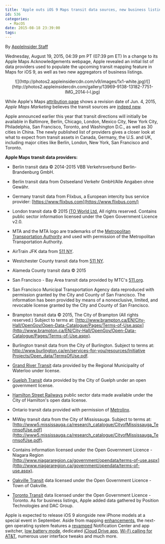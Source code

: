 ```yaml
---
title: 'Apple outs iOS 9 Maps transit data sources, new business listing aggregators'
id: 536
categories:
  - MacOS
date: 2015-08-18 23:39:00
tags:
---
```

 By [AppleInsider Staff ](mailto:news@appleinsider.com)

<span itemprop="datePublished" content="2015-08-19T19:39:00-04:00">Wednesday, August 19, 2015, 04:39 pm PT (07:39 pm ET)</span>
<span itemprop="articleBody" readability="27"><span>In a change to its Apple Maps Acknowledgements webpage, Apple revealed an initial list of data providers used to populate the upcoming transit mapping feature in Maps for iOS 9, as well as two new aggregators of business listings. 

</span>

<div align="center">
<div>![](http://photos2.appleinsidercdn.com/v9/images/1x1-white.jpg)<noscript>![](http://photos2.appleinsidercdn.com/gallery/13969-9138-13182-7751-IMG_2014-l-l.jpg)</noscript></div>

<span></span></div>

While Apple's Maps [attribution page](http://gspe21.ls.apple.com/html/attribution-5.html) shows a revision date of Jun. 4, 2015, _Apple Maps Marketing_ believes the transit sources are [indeed new](http://applemapsmarketing.com/2015/08/dac-group-position-technologies-now-feeding-business-listings-to-apple-maps/).

Apple announced earlier this year that transit directions will initially be available in Baltimore, Berlin, Chicago, London, Mexico City, New York City, Philadelphia, San Francisco, Toronto, and Washington D.C., as well as 30 cities in China. The newly published list of providers gives a closer look at what to expect from transit assets in Canada, Germany, the U.S. and UK, including major cities like Berlin, London, New York, San Francisco and Toronto.

**Apple Maps transit data providers:**

*   Berlin transit data © 2014-2015 VBB Verkehrsverbund Berlin-Brandenburg GmbH.

*   Berlin transit data from Ostseeland Verkehr GmbH/Alle Angaben ohne Gewähr.
*   Germany transit data from Flixbus, a European intercity bus service provider: [https://www.flixbus.com](https://www.flixbus.com/)

*   London transit data © 2015 [ITO World Ltd.](http://www.itoworld.com/) All rights reserved. Contains public sector information licensed under the Open Government Licence v2.0\.
*   MTA and the MTA logo are trademarks of the [Metropolitan Transportation Authority](http://www.mta.info/) and used with permission of the Metropolitan Transportation Authority.
*   AirTrain JFK data from [511 NY](http://www.511ny.org/).
*   Westchester County transit data from [511 NY](http://www.511ny.org/).
*   Alameda County transit data © 2015

*   San Francisco - Bay Area transit data provided by MTC's [511.org](http://511.org/).
*   San Francisco Municipal Transportation Agency data reproduced with permission granted by the City and County of San Francisco. The information has been provided by means of a nonexclusive, limited, and revocable license granted by the City and County of San Francisco.
*   Brampton transit data © 2015, The City of Brampton (All rights reserved.) Subject to terms at: [http://www.brampton.ca/EN/City-Hall/OpenGov/Open-Data-Catalogue/Pages/Terms-of-Use.aspx](http://www.brampton.ca/EN/City-Hall/OpenGov/Open-Data-Catalogue/Pages/Terms-of-Use.aspx).
*   Burlington transit data from the City of Burlington. Subject to terms at: [http://www.burlington.ca/en/services-for-you/resources/Initiative Projects/Open_data/TermsOfUse.pdf](http://www.burlington.ca/en/services-for-you/resources/Initiative%20Projects/Open_data/TermsOfUse.pdf).
*   [Grand River Transit](http://www.grt.ca/en/index.asp) data provided by the Regional Municipality of Waterloo under license.
*   [Guelph Transit](http://guelph.ca/living/getting-around/bus/) data provided by the City of Guelph under an open government license.
*   [Hamilton Street Railways](http://www.hamilton.ca/CityServices/transit/) public sector data made available under the City of Hamilton's open data license.
*   Ontario transit data provided with permission of [Metrolinx](http://www.gotransit.com/publicroot/en/default.aspx).

*   MiWay transit data from the City of Mississauga. Subject to terms at: [http://www5.mississauga.ca/research_catalogue/CityofMississauga_TermsofUse.pdf](http://www5.mississauga.ca/research_catalogue/CityofMississauga_TermsofUse.pdf).
*   Contains information licensed under the Open Government Licence - Niagara Region [http://www.niagararegion.ca/government/opendata/terms-of-use.aspx](http://www.niagararegion.ca/government/opendata/terms-of-use.aspx).
*   [Oakville Transit](http://www.oakvilletransit.com/) data licensed under the Open Government Licence - Town of Oakville.
*   [Toronto Transit](http://www.ttc.ca/) data licensed under the Open Government Licence - Toronto.
 As for business listings, Apple added data gathered by Position Technologies and DAC Group.

Apple is expected to release iOS 9 alongside new iPhone models at a special event in September. Aside from mapping [enhancements](http://appleinsider.com/articles/15/07/27/inside-ios-9-apples-maps-app-gets-smarter-with-automatic-directions-based-on-user-habits), the next-gen operating system features a [revamped](http://appleinsider.com/articles/15/07/28/inside-ios-9-notification-center-streamlined-with-app-alerts-sorted-by-date-apple-watch-battery-widget-new-ipad-view) Notification Center and app switcher, [low battery mode](http://appleinsider.com/articles/15/07/29/ios-9-tips-manually-enable-low-power-mode-to-maximize-your-iphones-battery-life), dedicated [iCloud Drive app](http://appleinsider.com/articles/15/08/06/new-ios-9-public-beta-prompts-users-to-install-icloud-drive-app-), [Wi-Fi calling for AT&amp;T](http://appleinsider.com/articles/15/08/11/att-wi-fi-calling-starts-rolling-out-for-some-ios-9-beta-testers), numerous user interface tweaks and much more.
</span></div>
